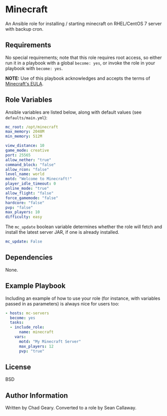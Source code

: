 Minecraft
=========

An Ansible role for installing / starting minecraft on RHEL/CentOS 7 server with backup cron.

Requirements
------------

No special requirements; note that this role requires root access, so either run it in a playbook with a global `become: yes`, or invoke the role in your playbook with `become: yes`.

**NOTE:** Use of this playbook acknowledges and accepts the terms of [Minecraft's EULA](https://account.mojang.com/documents/minecraft_eula).

Role Variables
--------------

Ansible variables are listed below, along with default values (see `defaults/main.yml`):

```yaml
mc_root: /opt/minecraft
max_memory: 2048M
min_memory: 512M

view_distance: 10
game_mode: creative
port: 25565
allow_nether: "true"
command_block: "false"
allow_rcon: "false"
level_name: world
motd: "Welcome to Minecraft!"
player_idle_timeout: 0
online_mode: "true"
allow_flight: "false"
force_gamemode: "false"
hardcore: "false"
pvp: "false"
max_players: 10
difficulty: easy
```

The `mc_update` boolean variable determines whether the role will fetch and install the latest server JAR, if one is already installed.

```yaml
mc_update: False
```

Dependencies
------------

None.

Example Playbook
----------------

Including an example of how to use your role (for instance, with variables passed in as parameters) is always nice for users too:

```yaml
- hosts: mc-servers
  become: yes
  tasks:
  - include_role:
      name: minecraft
    vars:
      motd: "My Minecraft Server"
      max_players: 12
      pvp: "true"
```

License
-------

BSD

Author Information
------------------

Written by Chad Geary. Converted to a role by Sean Callaway.
